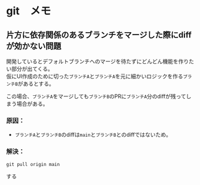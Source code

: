 # git　メモ

## 片方に依存関係のあるブランチをマージした際にdiffが効かない問題
開発しているとデフォルトブランチへのマージを待たずにどんどん機能を作りたい部分が出てくる。  
仮にUI作成のために切った`ブランチA`と`ブランチA`を元に細かいロジックを作る`ブランチB`があるとする。

この場合、`ブランチA`をマージしても`ブランチB`のPRに`ブランチA`分のdiffが残ってしまう場合がある。

### 原因：
- `ブランチA`と`ブランチB`のdiffは`main`と`ブランチB`とのdiffではないため。

### 解決：
```
git pull origin main
```
する